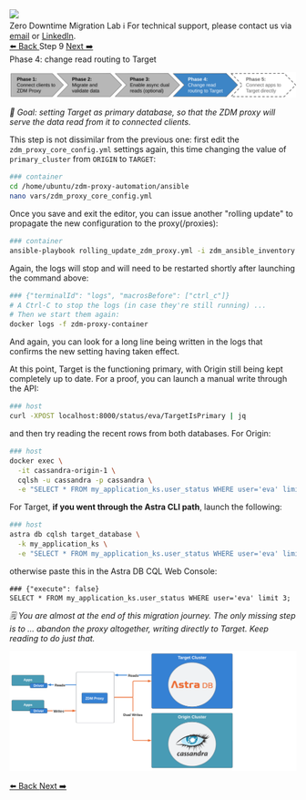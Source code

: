 <!-- TOP -->
<div class="top">
  <img src="https://datastax-academy.github.io/katapod-shared-assets/images/ds-academy-logo.svg" />
  <div class="scenario-title-section">
    <span class="scenario-title">Zero Downtime Migration Lab</span>
    <span class="scenario-subtitle">ℹ️ For technical support, please contact us via <a href="mailto:aleksandr.volochnev@datastax.com">email</a> or <a href="https://dtsx.io/aleks">LinkedIn</a>.</span>
  </div>
</div>

<!-- NAVIGATION -->
<div id="navigation-top" class="navigation-top">
 <a href='command:katapod.loadPage?[{"step":"step8"}]' 
   class="btn btn-dark navigation-top-left">⬅️ Back
 </a>
<span class="step-count">Step 9</span>
 <a href='command:katapod.loadPage?[{"step":"step10"}]' 
    class="btn btn-dark navigation-top-right">Next ➡️
  </a>
</div>

<!-- CONTENT -->

<div class="step-title">Phase 4: change read routing to Target</div>

![Phase 4](images/p4.png)

_🎯 Goal: setting Target as primary database, so that the ZDM proxy
will serve the data read from it to connected clients._

This step is not dissimilar from the previous one: first
edit the `zdm_proxy_core_config.yml` settings again,
this time changing the value of `primary_cluster` from
`ORIGIN` to `TARGET`:

```bash
### container
cd /home/ubuntu/zdm-proxy-automation/ansible
nano vars/zdm_proxy_core_config.yml
```

Once you save and exit the editor, you can issue another
"rolling update" to propagate the new configuration
to the proxy(/proxies):

```bash
### container
ansible-playbook rolling_update_zdm_proxy.yml -i zdm_ansible_inventory
```

Again, the logs will stop and will need to be restarted shortly after launching
the command above:

```bash
### {"terminalId": "logs", "macrosBefore": ["ctrl_c"]}
# A Ctrl-C to stop the logs (in case they're still running) ...
# Then we start them again:
docker logs -f zdm-proxy-container
```

And again, you can look for a long line being written in the logs that
confirms the new setting having taken effect.

At this point, Target is the functioning primary, with Origin still being kept completely up to date.
For a proof, you can launch a manual write through the API:

```bash
### host
curl -XPOST localhost:8000/status/eva/TargetIsPrimary | jq
```

and then try reading the recent rows from both databases. For Origin:

```bash
### host
docker exec \
  -it cassandra-origin-1 \
  cqlsh -u cassandra -p cassandra \
  -e "SELECT * FROM my_application_ks.user_status WHERE user='eva' limit 3;"
```

For Target, **if you went through the Astra CLI path**, launch the following:

```bash
### host
astra db cqlsh target_database \
  -k my_application_ks \
  -e "SELECT * FROM my_application_ks.user_status WHERE user='eva' limit 3;"
```

otherwise paste this in the Astra DB CQL Web Console:

```cql
### {"execute": false}
SELECT * FROM my_application_ks.user_status WHERE user='eva' limit 3;
```

_🗒️ You are almost at the end of this migration journey. The only missing step
is to ... abandon the proxy altogether, writing directly to Target.
Keep reading to do just that._

![Schema, phase 4](images/schema4_r.png)

<!-- NAVIGATION -->
<div id="navigation-bottom" class="navigation-bottom">
 <a href='command:katapod.loadPage?[{"step":"step8"}]'
   class="btn btn-dark navigation-bottom-left">⬅️ Back
 </a>
 <a href='command:katapod.loadPage?[{"step":"step10"}]'
    class="btn btn-dark navigation-bottom-right">Next ➡️
  </a>
</div>
